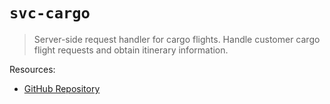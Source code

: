 # `svc-cargo`

> Server-side request handler for cargo flights.
> Handle customer cargo flight requests and obtain itinerary information.

Resources:
- [GitHub Repository](https://github.com/Arrow-air/svc-cargo)
